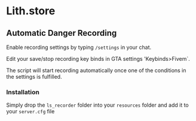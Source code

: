# Lith.store
## Automatic Danger Recording

Enable recording settings by typing `/settings` in your chat.

Edit your save/stop recording key binds in GTA settings 'Keybinds>Fivem`.

The script will start recording automatically once one of the conditions in the settings is fulfilled.

### Installation
Simply drop the `ls_recorder` folder into your `resources` folder and add it to your `server.cfg` file
